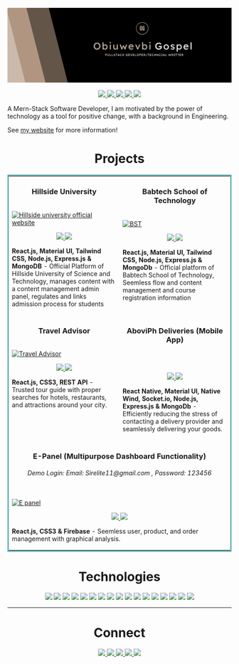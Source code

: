 ![banner](assets/profile.png)

<p align="center">
  <a href="https://shawncharles.com" target="_blank">
    <img src="https://img.shields.io/static/v1?label=|&message=WEBSITE&color=23555f&style=plastic&logo=react&logo-color=white"/>
  </a>
  <a href="[https://shawncharles.com/linkedin](https://www.linkedin.com/in/gospel-obiuwevbi-519722183/)" target="_blank">
    <img src="https://img.shields.io/static/v1?label=|&message=LINKED-IN&color=cdf998&style=plastic&logo=linkedin&logo-color=white"/>
  </a>
  <a href="https://x.com/beardedtech_guy?s=21&t=Isjtu9qnWa0IJ63T5YTWBA" target="_blank">
    <img src="https://img.shields.io/static/v1?label=|&message=TWITTER&color=23555f&style=plastic&logo=twitter&logo-color=white"/>
  </a>
  <a href="https://hashnode.com/@elitedecode" target="_blank">
      <img src="https://img.shields.io/static/v1?label=|&message=HASHNODE&color=23555f&style=plastic&logo=hashnode&logo-color=white"/>
  </a>
  <a href="https://drive.google.com/file/d/13bAlVKMM5XyJ0qd0qreone612Vdxwfch/view?usp=drive_link" target="_blank">
      <img src="https://img.shields.io/static/v1?label=|&message=RESUME&color=23555f&style=plastic&logo=react&logo-color=white"/>
  </a>
</p>

A Mern-Stack Software Developer, I am motivated by the power of technology as a tool for positive change, with a background in Engineering.

See [my website](https://gospelsportfolio.netlify.app) for more information!

<h1 align="center">Projects</h1>
<table bordercolor="#66b2b2">
  
  <tr>
    <td width="50%" valign="top">
      <h3 align="center">Hillside University</h3>
        <br />
        <a target="_blank" href="https://hust.edu.ng/">
            <img src="assets/hust.gif" width="100%" alt="Hillside university official website"/>
        </a>
        <br />
        <p align="center">
          
  <a href="https://github.com/EliteDecode/Hillside-Uni-FE" target="_blank">
    <img src="https://img.shields.io/static/v1?label=|&message=REPO&color=23555f&style=plastic&logo=github&logo-color=white"/>
  </a>  
  <a href="https://hust.edu.ng/" target="_blank">
    <img src="https://img.shields.io/static/v1?label=|&message=WEBSITE&color=cdf998&style=plastic&logo=wordpress&logo-color=white"/>
  </a>
      </p>
        <p><strong>React.js, Material UI, Tailwind CSS, Node.js, Express.js & MongoDB </strong> - Official Platform of Hillside University of Science and Technology, manages content with a content management admin panel, regulates and links admission process for students  </p>
    </td>
     <td width="50%"  valign="top">
      <h3 align="center">Babtech School of Technology</h3>
        <br />
        <a target="_blank" href="https://babtech.netlify.app/">
          <img src="assets/bst.gif" width="100%" alt="BST"/>
        </a>
        <br />
        <p align="center">
          
  <a href="https://github.com/EliteDecode/Babtech-School-of-Tech" target="_blank">
    <img src="https://img.shields.io/static/v1?label=|&message=REPO&color=23555f&style=plastic&logo=github&logo-color=white"/>
  </a>
  <a href="https://babtech.netlify.app/" target="_blank">
    <img src="https://img.shields.io/static/v1?label=|&message=WEBSITE&color=cdf998&style=plastic&logo=wordpress&logo-color=white"/>
  </a>
      </p>
        <p><strong>React.js, Material UI, Tailwind CSS, Node.js, Express.js & MongoDb</strong> - Official platform of Babtech School of Technology, Seemless flow and content management and course registration information </p>
    </td>
    
  </tr>
  
  <tr>
    <td width="50%" valign="top">
      <h3 align="center">Travel Advisor</h3>
      <br />
        <a target="_blank" href="http://eltravels.netlify.app">
          <img src="assets/traveladvisor.gif" width="100%" alt="Travel Advisor"/>
        </a>
      <br />
        <p align="center">
  <a href="https://github.com/EliteDecode/Eltravels-travel-advisor" target="_blank">
    <img src="https://img.shields.io/static/v1?label=|&message=REPO&color=23555f&style=plastic&logo=github&logo-color=white"/>
  </a>
  <a href="http://eltravels.netlify.app" target="_blank">
    <img src="https://img.shields.io/static/v1?label=|&message=WEBSITE&color=cdf998&style=plastic&logo=wordpress&logo-color=white"/>
  </a>
      </p>
        <p><strong>React.js, CSS3, REST API</strong> - Trusted tour guide with proper searches for hotels, restaurants, and attractions around your city.</p>
    </td>
     <td width="5%" valign="top" >
      <h3 align="center">AboviPh Deliveries (Mobile App)</h3>
        <br />
<!--        <a target="_blank" href="https://play.google.com/store/apps/details?id=com.abovi.app">
          <img src="assets/abovihh.jpg" width="100%" alt="AboviPH"/>
        </a> -->
        <br />
        <p align="center">
          
  <a href="https://github.com/EliteDecode/Abovi-Deliveries" target="_blank">
    <img src="https://img.shields.io/static/v1?label=|&message=REPO&color=23555f&style=plastic&logo=github&logo-color=white"/>
  </a>
  <a href="https://play.google.com/store/apps/details?id=com.abovi.app" target="_blank">
    <img src="https://img.shields.io/static/v1?label=|&message=WEBSITE&color=cdf998&style=plastic&logo=wordpress&logo-color=white"/>
  </a>
      </p>
        <p><strong>React Native, Material UI, Native Wind, Socket.io, Node.js, Express.js & MongoDb</strong> - Efficiently reducing the stress of contacting a delivery provider and seamlessly delivering your goods.</p>
    </td>
   
  </tr>
  <tr>
       <td width="100%" valign="top" colspan='2'>
      <h3 align="center">E-Panel (Multipurpose Dashboard Functionality)</h3>
      <h6 align='center'>Demo Login: Email: Sirelite11@gmail.com , Password: 123456  </h6>
        <br />
      <a target="_blank" href="https://cpanel-c6b08.web.app/">
            <img src="assets/epanel.gif" width="100%"  alt="E panel"/>
        </a>
        <br />
        <p align="center">
          
  <a href="https://github.com/EliteDecode/E-panel" target="_blank">
    <img src="https://img.shields.io/static/v1?label=|&message=REPO&color=23555f&style=plastic&logo=github&logo-color=white"/>
  </a>
  <a href="https://cpanel-c6b08.web.app/" target="_blank">
    <img src="https://img.shields.io/static/v1?label=|&message=WEBSITE&color=cdf998&style=plastic&logo=wordpress&logo-color=white"/>
  </a>
      </p>
        <p><strong>React.js, CSS3 & Firebase</strong> - Seemless user, product, and order management with graphical analysis.</p>
    </td>
  </tr>

 
</table>

<h1 align="center">Technologies</h1>

<p align="center">
    <img src="https://img.shields.io/static/v1?label=|&message=HTML5&color=23555f&style=plastic&logo=html5"/>
    <img src="https://img.shields.io/static/v1?label=|&message=CSS3&color=285f65&style=plastic&logo=css3"/>
    <img src="https://img.shields.io/static/v1?label=|&message=BOOTSTRAP&color=316c5e&style=plastic&logo=bootstrap"/>
    <img src="https://img.shields.io/static/v1?label=|&message=TAILWIND-CSS&color=4a935c&style=plastic&logo=tailwindcss"/>
    <img src="https://img.shields.io/static/v1?label=|&message=JAVASCRIPT&color=3c7f5d&style=plastic&logo=javascript"/>
    <img src="https://img.shields.io/static/v1?label=|&message=TYPESCRIPT&color=4a935c&style=plastic&logo=typescript"/>
    <img src="https://img.shields.io/static/v1?label=|&message=REACT.JS&color=4a935c&style=plastic&logo=react"/>
   <img src="https://img.shields.io/static/v1?label=|&message=MATERIAL-UI&color=4a935c&style=plastic&logo=mui"/>
   <img src="https://img.shields.io/static/v1?label=|&message=REACT-NATIVE&color=4a935c&style=plastic&logo=react"/>
    <img src="https://img.shields.io/static/v1?label=|&message=NODE.JS&color=4a935c&style=plastic&logo=node_js"/>
    <img src="https://img.shields.io/static/v1?label=|&message=PHP&color=4a935c&style=plastic&logo=php"/>
   <img src="https://img.shields.io/static/v1?label=|&message=POSTMAN&color=4a935c&style=plastic&logo=postman"/>
    <img src="https://img.shields.io/static/v1?label=|&message=MONGO-DB&color=cdd148&style=plastic&logo=mongodb"/>
   <img src="https://img.shields.io/static/v1?label=|&message=MYSQL&color=cdd148&style=plastic&logo=mysql"/>
    <img src="https://img.shields.io/static/v1?label=|&message=EXPRESS&color=bbb111&style=plastic&logo=express"/>
    <img src="https://img.shields.io/static/v1?label=|&message=GITHUB&color=cbb148&style=plastic&logo=github"/>
    <img src="https://img.shields.io/static/v1?label=|&message=FIREBASE&color=cbb148&style=plastic&logo=firebase"/>
</p>

---

<h1 align="center">Connect</h1>

<p align="center">
  <a href="https://gospelsportfolio.netlify.app" target="_blank">
    <img src="https://img.shields.io/static/v1?label=|&message=WEBSITE&color=23555f&style=plastic&logo=react&logo-color=white"/>
  </a>
  <a href="https://www.linkedin.com/in/gospel-obiuwevbi-519722183/" target="_blank">
    <img src="https://img.shields.io/static/v1?label=|&message=LINKED-IN&color=cdf998&style=plastic&logo=linkedin&logo-color=white"/>
  </a>
  <a href="https://x.com/beardedtech_guy?s=21&t=Isjtu9qnWa0IJ63T5YTWBA" target="_blank">
    <img src="https://img.shields.io/static/v1?label=|&message=TWITTER&color=23555f&style=plastic&logo=twitter&logo-color=white"/>
  </a>
   <a href="https://hashnode.com/@elitedecode " target="_blank">
      <img src="https://img.shields.io/static/v1?label=|&message=HASHNODE&color=23555f&style=plastic&logo=hashnode&logo-color=white"/>
  </a>
  <a href="https://drive.google.com/file/d/13bAlVKMM5XyJ0qd0qreone612Vdxwfch/view?usp=drive_link" target="_blank">
      <img src="https://img.shields.io/static/v1?label=|&message=RESUME&color=23555f&style=plastic&logo=react&logo-color=white"/>
  </a>
</p>

